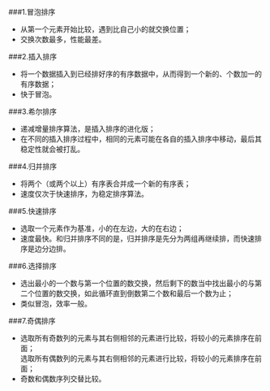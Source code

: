 ###1.冒泡排序
* 从第一个元素开始比较，遇到比自己小的就交换位置；
* 交换次数最多，性能最差。
  
###2.插入排序
* 将一个数据插入到已经排好序的有序数据中，从而得到一个新的、个数加一的有序数据；
* 快于冒泡。

###3.希尔排序
* 递减增量排序算法，是插入排序的进化版；
* 在不同的插入排序过程中，相同的元素可能在各自的插入排序中移动，最后其稳定性就会被打乱。

###4.归并排序
* 将两个（或两个以上）有序表合并成一个新的有序表；
* 速度仅次于快速排序，为稳定排序算法。

###5.快速排序
* 选取一个元素作为基准，小的在左边，大的在右边；
* 速度最快。和归并排序不同的是，归并排序是先分为两组再继续排，而快速排序是边分边排。

###6.选择排序
* 选出最小的一个数与第一个位置的数交换，然后剩下的数当中找出最小的与第二个位置的数交换，如此循环直到倒数第二个数和最后一个数为止；
* 类似冒泡，效率一般。

###7.奇偶排序
* 选取所有奇数列的元素与其右侧相邻的元素进行比较，将较小的元素排序在前面；  
选取所有偶数列的元素与其右侧相邻的元素进行比较，将较小的元素排序在前面；
* 奇数和偶数序列交替比较。
